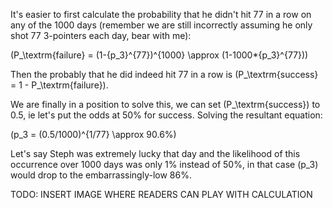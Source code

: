 It's easier to first calculate the probability that he didn't hit 77 in a row on any of the 1000 days (remember we are still incorrectly assuming he only shot 77 3-pointers each day, bear with me):

\(P_\textrm{failure} = (1-{p_3}^{77})^{1000} \approx (1-1000*{p_3}^{77})\)

Then the probably that he did indeed hit 77 in a row is \(P_\textrm{success} = 1 - P_\textrm{failure}\).

We are finally in a position to solve this, we can set \(P_\textrm{success}\) to 0.5, ie let's put the odds at 50% for success.  Solving the resultant equation:

\(p_3 = (0.5/1000)^{1/77} \approx 90.6\%\)

Let's say Steph was extremely lucky that day and the likelihood of this occurrence over 1000 days was only 1% instead of 50%, in that case \(p_3\) would drop to the embarrassingly-low 86%.

TODO: INSERT IMAGE WHERE READERS CAN PLAY WITH CALCULATION